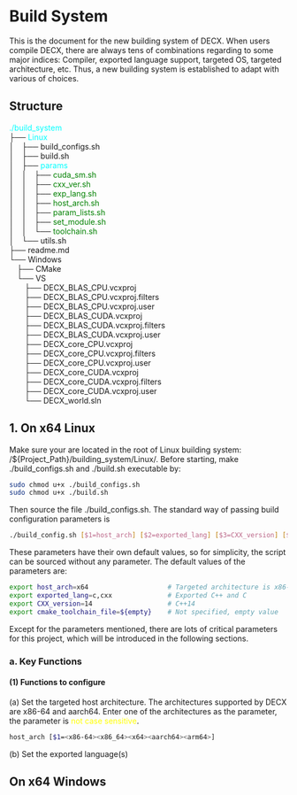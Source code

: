 # Build System
This is the document for the new building system of DECX. When users compile DECX, there are always tens of combinations regarding to some major indices: Compiler, exported language support, targeted OS, targeted architecture, etc. Thus, a new building system is established to adapt with various of choices.

## Structure
<font color="cyan">./build_system<br></font>
├── <font color="cyan">Linux</font><br>
│&emsp;├── build_configs.sh<br>
│&emsp;├── build.sh<br>
│&emsp;├── <font color="cyan">params</font><br>
│&emsp;│&emsp;├── <font color="green">cuda_sm.sh</font><br>
│&emsp;│&emsp;├── <font color="green">cxx_ver.sh</font><br>
│&emsp;│&emsp;├── <font color="green">exp_lang.sh</font><br>
│&emsp;│&emsp;├── <font color="green">host_arch.sh</font><br>
│&emsp;│&emsp;├── <font color="green">param_lists.sh</font><br>
│&emsp;│&emsp;├── <font color="green">set_module.sh</font><br>
│&emsp;│&emsp;└── <font color="green">toolchain.sh</font><br>
│&emsp;└── utils.sh<br>
├── readme.md<br>
└── Windows<br>
&emsp;├── CMake<br>
&emsp;└── VS<br>
&emsp;&emsp;├── DECX_BLAS_CPU.vcxproj<br>
&emsp;&emsp;├── DECX_BLAS_CPU.vcxproj.filters<br>
&emsp;&emsp;├── DECX_BLAS_CPU.vcxproj.user<br>
&emsp;&emsp;├── DECX_BLAS_CUDA.vcxproj<br>
&emsp;&emsp;├── DECX_BLAS_CUDA.vcxproj.filters<br>
&emsp;&emsp;├── DECX_BLAS_CUDA.vcxproj.user<br>
&emsp;&emsp;├── DECX_core_CPU.vcxproj<br>
&emsp;&emsp;├── DECX_core_CPU.vcxproj.filters<br>
&emsp;&emsp;├── DECX_core_CPU.vcxproj.user<br>
&emsp;&emsp;├── DECX_core_CUDA.vcxproj<br>
&emsp;&emsp;├── DECX_core_CUDA.vcxproj.filters<br>
&emsp;&emsp;├── DECX_core_CUDA.vcxproj.user<br>
&emsp;&emsp;└── DECX_world.sln<br>


## 1. On x64 Linux
Make sure your are located in the root of Linux building system: /${Project\_Path}/building_system/Linux/. Before starting, make ./build_configs.sh and ./build.sh executable by:
```bash 
sudo chmod u+x ./build_configs.sh
sudo chmod u+x ./build.sh
```
Then source the file ./build_configs.sh. The standard way of passing build configuration parameters is
```bash
./build_config.sh [$1=host_arch] [$2=exported_lang] [$3=CXX_version] [$4=cmake_toolchain_file]
```
These parameters have their own default values, so for simplicity, the script can be sourced without any parameter. The default values of the parameters are:
```bash
export host_arch=x64                    # Targeted architecture is x86-64
export exported_lang=c,cxx              # Exported C++ and C
export CXX_version=14                   # C++14
export cmake_toolchain_file=${empty}    # Not specified, empty value
```

Except for the parameters mentioned, there are lots of critical parameters for this project, which will be introduced in the following sections.

### a. Key Functions
#### (1) Functions to configure
(a) Set the targeted host architecture. The architectures supported by DECX are x86-64 and aarch64. Enter one of the architectures as the parameter, the parameter is <font color="yellow">not case sensitive</font>.
```bash
host_arch [$1=<x86-64><x86_64><x64><aarch64><arm64>]
```

(b) Set the exported language(s)



## On x64 Windows